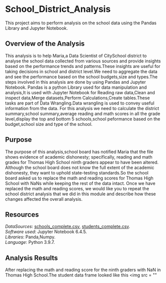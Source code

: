 # School_District_Analysis

This project aims to perform analysis on the school data using the Pandas Library and Jupyter Notebook.

## Overview of the Analysis

This analysis is to help Maria,a Data Scientist of CitySchool district to analyse the school data collected from various sources and provide insights based on the performance trends and patterns.These insights are useful for taking decisions in school and district level.We need to aggregate the data and see the performance based on the school budgets,size and types.The steps involved in this analysis are done by using Pandas and Jupyter Notebook.
Pandas is a python Library used for data manipulation and analysis,It is used with Jupyter Notebook for Reading raw data,Clean and inspect data,Merge datasets,Perform Calculations,Create tables.These tasks are part of Data Wrangling.Data wrangling is used to convey useful information from the data.
For this analysis we need to calculate the district summary,school summary,average reading and math scores in all the grade level,display the top and bottom 5 schools,school peformance based on the budget,school size and type of the school.

## Purpose

The purpose of this analysis,school board has notified Maria that the file shows evidence of academic dishonesty; specifically, reading and math grades for Thomas High School ninth graders appear to have been altered. Although the school board does not know the full extent of the academic dishonesty, they want to uphold state-testing standards.So the school board asked us to replace the math and reading scores for Thomas High School with NaNs while keeping the rest of the data intact. Once we have replaced the math and reading scores, we would like you to repeat the school district analysis that we did in this module and describe how these changes affected the overall analysis.

## Resources

*DataSources*: [schools_complete.csv](https://github.com/fathi129/School_District_Analysis/blob/master/Resources/schools_complete.csv),  [students_complete.csv](https://github.com/fathi129/School_District_Analysis/blob/master/Resources/students_complete.csv). <br>
*Software used*: Jupyter Notebook 6.4.5.<br> 
*Libraries*: Panda,Numpy. <br>
*Language*: Python 3.9.7. 

## Analysis Results
After replacing the math and reading score for the ninth graders with NaN in Thomas High School.The student data frame looked like this
<img src = ""


